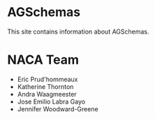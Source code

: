 # AGSchemas

This site contains information about AGSchemas.

# NACA Team

- Eric Prud'hommeaux
- Katherine Thornton
- Andra Waagmeester
- Jose Emilio Labra Gayo
- Jennifer Woodward-Greene